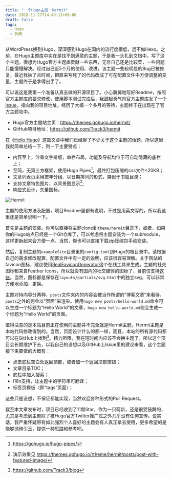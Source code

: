 ```yaml
---
title: "一个Hugo主题：Hermit"
date: 2018-11-27T14:49:11+08:00
draft: false
tags:
  - Hugo
  - 折腾
---
```


从WordPress换到Hugo，深深感到Hugo在国内的流行度很低，远不如Hexo。之前，在Hugo主题库中实在是找不到满意的主题，于是我一头扎到文档中，写了这个主题。很想为Hugo官方主题库贡献一些东西，无奈自己还是比较菜，一些问题只能慢慢解决。经过自己近5个月的使用、改进，该主题一些较明显的Bug已被修复，最近我抽了点时间，把原来写死了的代码改成了可在配置文件中方便调整的变量，主题终于是拿得出手了。

可以说这是我第一个准备认真去做的开源项目了。小心翼翼地写好Readme，按照官方主题库的要求修改，使用脚本测试完成后，我鼓起勇气向官方主题库发了一个[Issue](https://github.com/gohugoio/hugoThemes/issues/453)，指向我的项目地址。经历了大概一个多月的等待，主题终于在出现在了官方主题站中。

* Hugo官方主题站主页：https://themes.gohugo.io/hermit/
* GitHub项目地址：https://github.com/Track3/hermit

在《[Hello Hugo](/posts/2018/hello-hugo)》这篇文章中我们已经聊了不少关于这个主题的话题，所以这里我就简单总结一下，列一下主要特点：

* 内容至上，注重文字排版，单栏布局，功能及导航均位于可自动隐藏的底栏上；
* 至简，无第三方框架，使用Hugo Pipes[^1]，最终打包压缩的css文件<20KB；
* 文章列表页采用按年分组、以日期排列的形式，类似于书籍目录；
* 支持文章特色图片，以背景图显示[^2];
* 响应式设计，矢量图标。

![Hermit](https://assets.xxxlbox.com/images/2018/img026.png)

主题的使用方法及配置，项目Readme里都有说明，不过是用英文写的，所以我这里还是简单说明一下。 

首先是主题的安装。你可以直接将主题clone到`theme/hermit`目录下，或者，如果你的Hugo站点已经是一个Git仓库了，可以考虑将主题安装为一个submodule，这样更新起来会方便一点。当然，你也可以直接下载zip压缩包手动安装。

然后，复制主题的`exampleSite`目录里的`config.toml`到Hugo的根目录中。请根据自己的需求修改配置，配置文件中有一定的说明，应该很容易理解。关于网站的favicon图标，建议使用[RealFaviconGenerator](https://realfavicongenerator.net/)这个在线工具来生成。主题的社交图标都来自Feather Icons，所以就没有国内的社交媒体的图标了，目前仅支持[这些](https://github.com/Track3/hermit#social-icons)。当然，图标都是保存在`layouts/partials/svg.html`中的独立svg，可以非常方便地添加、更换。

主题对待内容分两种，`posts`文件夹内的内容会被当作所谓的“博客文章”来看待，`posts`之外的则会以“页面”来渲染。使用`hugo new posts/hello-world.md`命令可以生成一个标题为“Hello World”的文章，`hugo new hello-world.md`则会生成一个标题为“Hello World”的页面。

值得注意的是本站目前正在使用的主题并不完全就是Hermit主题，Hermit主题是本站代码修改得到的。当然，页面设计什么的都一样，而且，本站的所有源代码都可以在GitHub上找到[^3]。精力所限，我在短时间内应该不会换主题了，所以这个项目会长期维护下去，以我自己的设想以及GitHub上Issue里的建议来看，这个主题接下来要做的大概有：

* 点击底栏空白处返回顶部，或者加一个返回顶部按钮；
* 文章目录TOC；
* 底栏中加入搜索；
* i18n支持，让主题中的字符串可翻译；
* 标签页模板（即“tags”页面）；

这些只是设想，不保证都能实现，当然欢迎各种形式的Pull Request。

截至本文章发布时，项目已经收到了11颗Star，作为一只萌新，还是很受鼓舞的，尤其是考虑到主题除了被Hugo官方Twitter推广过之外几乎没有任何宣传。说实话，我严重怀疑带有如此强烈个人喜好的主题会有人真正拿去使用，更多希望的是能够抛砖引玉，提供一种思路和参考吧。

[^1]: https://gohugo.io/hugo-pipes/
[^2]: 演示效果见 https://themes.gohugo.io//theme/hermit/posts/post-with-featured-image/
[^3]: https://github.com/Track3/blog